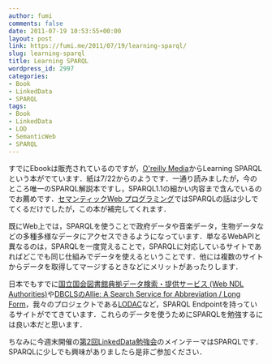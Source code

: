 ```yaml
---
author: fumi
comments: false
date: 2011-07-19 10:53:55+00:00
layout: post
link: https://fumi.me/2011/07/19/learning-sparql/
slug: learning-sparql
title: Learning SPARQL
wordpress_id: 2997
categories:
- Book
- LinkedData
- SPARQL
tags:
- Book
- LinkedData
- LOD
- SemanticWeb
- SPARQL
---
```


すでにEbookは販売されているのですが，[O'reilly Media](http://oreilly.com/catalog/0636920020547/)からLearning SPARQLという本がでています．紙は7/22からのようです．一通り読みましたが，今のところ唯一のSPARQL解説本ですし，SPARQL1.1の細かい内容まで含んでいるのでお薦めです．[セマンティックWeb プログラミング](http://www.amazon.co.jp/gp/product/4873114527/ref=as_li_ss_tl?ie=UTF8&tag=torrydiary-22&linkCode=as2&camp=247&creative=7399&creativeASIN=4873114527)ではSPARQLの話は少しでてくるだけでしたが，この本が補完してくれます．

既にWeb上では，SPARQLを使うことで政府データや音楽データ，生物データなどの多種多様なデータにアクセスできるようになっています．単なるWebAPIと異なるのは，SPARQLを一度覚えることで，SPARQLに対応しているサイトであればどこでも同じ仕組みでデータを使えるということです．他には複数のサイトからデータを取得してマージするときなどにメリットがあったりします．

日本でもすでに[国立国会図書館典拠データ検索・提供サービス (Web NDL Authorities)](http://id.ndl.go.jp/auth/ndla)や[DBCLSのAllie: A Search Service for Abbreviation / Long Form](http://allie.dbcls.jp/)，我々のプロジェクトである[LODAC](http://lod.ac)など，SPARQL Endpointを持っているサイトがでてきています．これらのデータを使うためにSPARQLを勉強するには良い本だと思います．

ちなみに今週末開催の[第2回LinkedData勉強会](http://linkeddata.jp/2011/07/02/event/)のメインテーマはSPARQLです．SPARQLに少しでも興味がありましたら是非ご参加ください．
